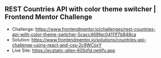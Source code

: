 ## REST Countries API with color theme switcher | Frontend Mentor Challenge

- Challenge: https://www.frontendmentor.io/challenges/rest-countries-api-with-color-theme-switcher-5cacc469fec04111f7b848ca
- Solution: https://www.frontendmentor.io/solutions/countries-api-challenge-using-react-and-css-2c9WCjjxY
- Live Site: https://ecstatic-allen-605d1d.netlify.app
